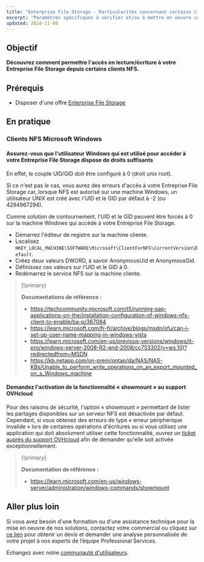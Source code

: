 ```yaml
---
title: "Enterprise File Storage - Particularités concernant certains clients NFS"
excerpt: "Paramètres spécifiques à vérifier et/ou à mettre en oeuvre concernant l'offre Enterprise File Storage"
updated: 2024-11-08
---
```


## Objectif

**Découvrez comment permettre l'accès en lecture/écriture à votre Entreprise File Storage depuis certains clients NFS.**

## Prérequis

- Disposer d'une offre [Enterprise File Storage](/links/storage/enterprise-file-storage)

## En pratique

### Clients NFS Microsoft Windows

#### Assurez-vous que l'utilisateur Windows qui est utilisé pour accéder à votre Entreprise File Storage dispose de droits suffisants

En effet, le couple UID/GID doit être configuré à 0 (droit unix root).

Si ce n'est pas le cas, vous aurez des erreurs d'accès à votre Entreprise File Storage car, lorsque NFS est autorisé sur une machine Windows, un utilisateur UNIX est créé avec l'UID et le GID par défaut à -2 (ou 4294967294).

Comme solution de contournement, l'UID et le GID peuvent être forcés à 0 sur la machine Windows qui accède à votre Entreprise File Storage.

- Démarrez l'éditeur de registre sur la machine cliente.
- Localisez `HKEY_LOCAL_MACHINE\SOFTWARE\Microsoft\ClientForNFS\CurrentVersion\Default`.
- Créez deux valeurs DWORD, à savoir AnonymousUid et AnonymousGid.
- Définissez ces valeurs sur l'UID et le GID à 0.
- Redémarrez le service NFS sur la machine cliente.

> [!primary]
>
> **Documentations de référence :**
>
> - <https://techcommunity.microsoft.com/t5/running-sap-applications-on-the/installation-configuration-of-windows-nfs-client-to-enable/ba-p/367084>
> - <https://learn.microsoft.com/fr-fr/archive/blogs/msdn/sfu/can-i-set-up-user-name-mapping-in-windows-vista>
> - <https://learn.microsoft.com/en-us/previous-versions/windows/it-pro/windows-server-2008-R2-and-2008/cc753302(v=ws.10)?redirectedfrom=MSDN>
> - <https://kb.netapp.com/on-prem/ontap/da/NAS/NAS-KBs/Unable_to_perform_write_operations_on_an_export_mounted_on_a_Windows_machine>

#### Demandez l'activation de la fonctionnalité « showmount » au support OVHcloud

Pour des raisons de sécurité, l'option « showmount » permettant de lister les partages disponibles sur un serveur NFS est désactivée par défaut.
Cependant, si vous obtenez des erreurs de type « erreur périphérique invalide » lors de certaines opérations d'écritures ou si vous utilisez une application qui doit absolument utiliser cette fonctionnalité, ouvrez un [ticket auprès du support OVHcloud](https://help.ovhcloud.com/csm?id=csm_get_help) afin de demander qu'elle soit activée exceptionnellement.

> [!primary]
>
> **Documentation de référence :**
>
> - <https://learn.microsoft.com/en-us/windows-server/administration/windows-commands/showmount>

## Aller plus loin

Si vous avez besoin d'une formation ou d'une assistance technique pour la mise en oeuvre de nos solutions, contactez votre commercial ou cliquez sur [ce lien](/links/professional-services) pour obtenir un devis et demander une analyse personnalisée de votre projet à nos experts de l’équipe Professional Services.

Échangez avec notre [communauté d'utilisateurs](/links/community).
